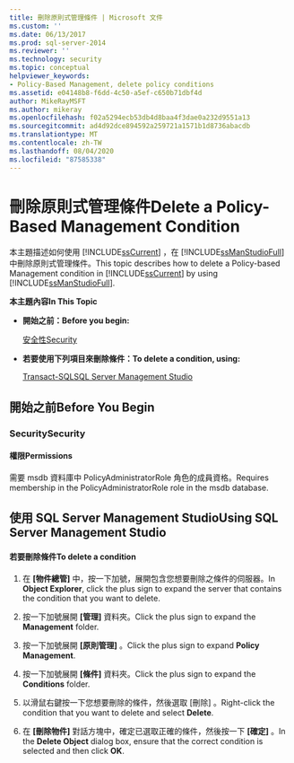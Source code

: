 ```yaml
---
title: 刪除原則式管理條件 | Microsoft 文件
ms.custom: ''
ms.date: 06/13/2017
ms.prod: sql-server-2014
ms.reviewer: ''
ms.technology: security
ms.topic: conceptual
helpviewer_keywords:
- Policy-Based Management, delete policy conditions
ms.assetid: e04148b8-f6dd-4c50-a5ef-c650b71dbf4d
author: MikeRayMSFT
ms.author: mikeray
ms.openlocfilehash: f02a5294ecb53db4d8baa4f3dae0a232d9551a13
ms.sourcegitcommit: ad4d92dce894592a259721a1571b1d8736abacdb
ms.translationtype: MT
ms.contentlocale: zh-TW
ms.lasthandoff: 08/04/2020
ms.locfileid: "87585338"
---
```

# <a name="delete-a-policy-based-management-condition"></a><span data-ttu-id="e4015-102">刪除原則式管理條件</span><span class="sxs-lookup"><span data-stu-id="e4015-102">Delete a Policy-Based Management Condition</span></span>
  <span data-ttu-id="e4015-103">本主題描述如何使用 [!INCLUDE[ssCurrent](../../includes/sscurrent-md.md)] ，在 [!INCLUDE[ssManStudioFull](../../includes/ssmanstudiofull-md.md)]中刪除原則式管理條件。</span><span class="sxs-lookup"><span data-stu-id="e4015-103">This topic describes how to delete a Policy-based Management condition in [!INCLUDE[ssCurrent](../../includes/sscurrent-md.md)] by using [!INCLUDE[ssManStudioFull](../../includes/ssmanstudiofull-md.md)].</span></span>  
  
 <span data-ttu-id="e4015-104">**本主題內容**</span><span class="sxs-lookup"><span data-stu-id="e4015-104">**In This Topic**</span></span>  
  
-   <span data-ttu-id="e4015-105">**開始之前：**</span><span class="sxs-lookup"><span data-stu-id="e4015-105">**Before you begin:**</span></span>  
  
     [<span data-ttu-id="e4015-106">安全性</span><span class="sxs-lookup"><span data-stu-id="e4015-106">Security</span></span>](#Security)  
  
-   <span data-ttu-id="e4015-107">**若要使用下列項目來刪除條件：**</span><span class="sxs-lookup"><span data-stu-id="e4015-107">**To delete a condition, using:**</span></span>  
  
     [<span data-ttu-id="e4015-108">Transact-SQL</span><span class="sxs-lookup"><span data-stu-id="e4015-108">SQL Server Management Studio</span></span>](#SSMSProcedure)  
  
##  <a name="before-you-begin"></a><a name="BeforeYouBegin"></a> <span data-ttu-id="e4015-109">開始之前</span><span class="sxs-lookup"><span data-stu-id="e4015-109">Before You Begin</span></span>  
  
###  <a name="security"></a><a name="Security"></a> <span data-ttu-id="e4015-110">Security</span><span class="sxs-lookup"><span data-stu-id="e4015-110">Security</span></span>  
  
####  <a name="permissions"></a><a name="Permissions"></a> <span data-ttu-id="e4015-111">權限</span><span class="sxs-lookup"><span data-stu-id="e4015-111">Permissions</span></span>  
 <span data-ttu-id="e4015-112">需要 msdb 資料庫中 PolicyAdministratorRole 角色的成員資格。</span><span class="sxs-lookup"><span data-stu-id="e4015-112">Requires membership in the PolicyAdministratorRole role in the msdb database.</span></span>  
  
##  <a name="using-sql-server-management-studio"></a><a name="SSMSProcedure"></a> <span data-ttu-id="e4015-113">使用 SQL Server Management Studio</span><span class="sxs-lookup"><span data-stu-id="e4015-113">Using SQL Server Management Studio</span></span>  
  
#### <a name="to-delete-a-condition"></a><span data-ttu-id="e4015-114">若要刪除條件</span><span class="sxs-lookup"><span data-stu-id="e4015-114">To delete a condition</span></span>  
  
1.  <span data-ttu-id="e4015-115">在 **[物件總管]** 中，按一下加號，展開包含您想要刪除之條件的伺服器。</span><span class="sxs-lookup"><span data-stu-id="e4015-115">In **Object Explorer**, click the plus sign to expand the server that contains the condition that you want to delete.</span></span>  
  
2.  <span data-ttu-id="e4015-116">按一下加號展開 **[管理]** 資料夾。</span><span class="sxs-lookup"><span data-stu-id="e4015-116">Click the plus sign to expand the **Management** folder.</span></span>  
  
3.  <span data-ttu-id="e4015-117">按一下加號展開 **[原則管理]** 。</span><span class="sxs-lookup"><span data-stu-id="e4015-117">Click the plus sign to expand **Policy Management**.</span></span>  
  
4.  <span data-ttu-id="e4015-118">按一下加號展開 **[條件]** 資料夾。</span><span class="sxs-lookup"><span data-stu-id="e4015-118">Click the plus sign to expand the **Conditions** folder.</span></span>  
  
5.  <span data-ttu-id="e4015-119">以滑鼠右鍵按一下您想要刪除的條件，然後選取 [刪除]  。</span><span class="sxs-lookup"><span data-stu-id="e4015-119">Right-click the condition that you want to delete and select **Delete**.</span></span>  
  
6.  <span data-ttu-id="e4015-120">在 **[刪除物件]** 對話方塊中，確定已選取正確的條件，然後按一下 **[確定]** 。</span><span class="sxs-lookup"><span data-stu-id="e4015-120">In the **Delete Object** dialog box, ensure that the correct condition is selected and then click **OK**.</span></span>  
  
  
